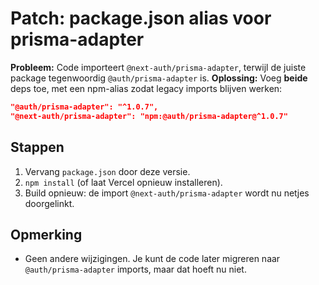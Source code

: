 # Patch: package.json alias voor prisma-adapter

**Probleem:** Code importeert `@next-auth/prisma-adapter`, terwijl de juiste package tegenwoordig `@auth/prisma-adapter` is.
**Oplossing:** Voeg **beide** deps toe, met een npm-alias zodat legacy imports blijven werken:

```json
"@auth/prisma-adapter": "^1.0.7",
"@next-auth/prisma-adapter": "npm:@auth/prisma-adapter@^1.0.7"
```

## Stappen
1) Vervang `package.json` door deze versie.
2) `npm install` (of laat Vercel opnieuw installeren).
3) Build opnieuw: de import `@next-auth/prisma-adapter` wordt nu netjes doorgelinkt.

## Opmerking
- Geen andere wijzigingen. Je kunt de code later migreren naar `@auth/prisma-adapter` imports, maar dat hoeft nu niet.
